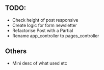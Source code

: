 ## TODO:
- Check height of post responsive
- Create logic for form newsletter
- Refactorise Post with a Partial
- Rename app_controller to pages_controller

## Others
- Mini desc of what used etc